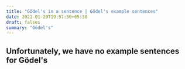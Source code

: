```yaml
---
title: "Gödel's in a sentence | Gödel's example sentences"
date: 2021-01-20T19:57:50+05:30
draft: falses
summary: "Gödel's"
---
```

## Unfortunately, we have no example sentences for Gödel's                 
